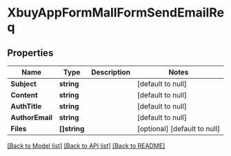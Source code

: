 # XbuyAppFormMallFormSendEmailReq

## Properties
Name | Type | Description | Notes
------------ | ------------- | ------------- | -------------
**Subject** | **string** |  | [default to null]
**Content** | **string** |  | [default to null]
**AuthTitle** | **string** |  | [default to null]
**AuthorEmail** | **string** |  | [default to null]
**Files** | **[]string** |  | [optional] [default to null]

[[Back to Model list]](../README.md#documentation-for-models) [[Back to API list]](../README.md#documentation-for-api-endpoints) [[Back to README]](../README.md)

